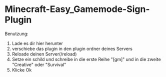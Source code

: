 # Minecraft-Easy_Gamemode-Sign-Plugin

Benutzung:
1. Lade es dir hier herunter
2. verschiebe das plugin in den plugin ordner deines Servers
3. Reloade deinen Server(/reload)
4. Setze ein schild und schreibe in die erste Reihe "[gm]" und in die zweite "Creative" oder "Survival"
5. Klicke Ok
